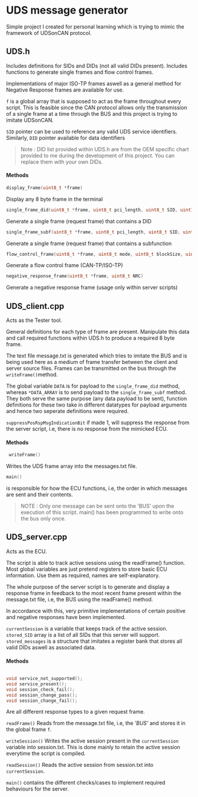 # UDS message generator

Simple project I created for personal learning which is trying to mimic the framework of UDSonCAN protocol.

## UDS.h

Includes definitions for SIDs and DIDs (not all valid DIDs present).
Includes functions to generate single frames and flow control frames.

Implementations of major ISO-TP frames aswell as a general method for Negative Response frames are available for use.

`f` is a global array that is supposed to act as the frame throughout every script. This is feasible since the CAN protocol allows only the transmission of a single frame at a time through the BUS and this project is trying to imitate UDSonCAN.

`SID` pointer can be used to reference any valid UDS service identifiers.
Similarly, `DID` pointer available for data identifiers

> Note : DID list provided within UDS.h are from the OEM specific chart provided to me during the development of this project. You can replace them with your own DIDs.

#### Methods

```C
display_frame(uint8_t *frame)
```

Display any 8 byte frame in the terminal

```C
single_frame_did(uint8_t *frame, uint8_t pci_length, uint8_t SID, uint16_t DID, uint64_t data_param)
```

Generate a single frame (request frame) that contains a DID

```C
single_frame_subf(uint8_t *frame, uint8_t pci_length, uint8_t SID, uint8_t subfunc, uint8_t *data_param)
```

Generate a single frame (request frame) that contains a subfunction

```C
flow_control_frame(uint8_t *frame, uint8_t mode, uint8_t blockSize, uint8_t separation_time)
```

Generate a flow control frame (CAN-TP/ISO-TP)

```C
negative_response_frame(uint8_t *frame, uint8_t NRC)
```

Generate a negative response frame (usage only within server scripts)

## UDS_client.cpp

Acts as the Tester tool.

General definitions for each type of frame are present.
Manipulate this data and call required functions within UDS.h to produce a required 8 byte frame.

The text file message.txt is generated which tries to imitate the BUS and is being used here as a medium of frame transfer between the client and server source files. Frames can be transmitted on the bus through the `writeFrame()`method.

The global variable `DATA` is for payload to the `single_frame_did` method, whereas `*DATA_ARRAY` is to send payload to the `single_frame_subf` method.
They both serve the same purpose (any data payload to be sent), function definitions for these two take in different datatypes for payload arguments and hence two seperate definitions were required.

`suppressPosRspMsgIndicationBit` if made 1, will suppress the response from the server script, i.e, there is no response from the mimicked ECU.

#### Methods

```C
 writeFrame()
```

Writes the UDS frame array into the messages.txt file.

```C
main()
```

is responsible for how the ECU functions, i.e, the order in which messages are sent and their contents.

> NOTE : Only one message can be sent onto the 'BUS' upon the execution of this script. main() has been programmed to write onto the bus only once.

## UDS_server.cpp

Acts as the ECU.

The script is able to track active sessions using the readFrame() function.
Most global variables are just pretend registers to store basic ECU information. Use them as required, names are self-explanatory.

The whole purpose of the server script is to generate and display a response frame in feedback to the most recent frame present within the message.txt file, i.e, the BUS using the readFrame() method.

In accordance with this, very primitive implementations of certain positive and negative responses have been implemented.

`currentSession` is a variable that keeps track of the active session.
`stored_SID` array is a list of all SIDs that this server will support.
`stored_messages` is a structure that imitates a register bank that stores all valid DIDs aswell as associated data.

#### Methods

```C

void service_not_supported();
void service_present();
void session_check_fail();
void session_change_pass();
void session_change_fail();

```

Are all different response types to a given request frame.

`readFrame()`
Reads from the message.txt file, i.e, the _'BUS'_ and stores it in the global frame `f`.

`writeSession()`
Writes the active session present in the `currentSession` variable into session.txt. This is done mainly to retain the active session everytime the script is compiled.

`readSession()`
Reads the active session from session.txt into `currentSession`.

`main()` contains the different checks/cases to implement required behaviours for the server.
